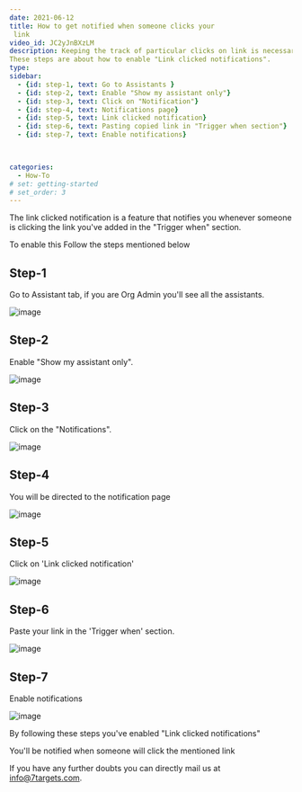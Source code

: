 ```yaml
---
date: 2021-06-12
title: How to get notified when someone clicks your
 link
video_id: JC2yJnBXzLM
description: Keeping the track of particular clicks on link is necessary. 
These steps are about how to enable "Link clicked notifications".
type:  
sidebar:
  - {id: step-1, text: Go to Assistants }
  - {id: step-2, text: Enable "Show my assistant only"}
  - {id: step-3, text: Click on "Notification"}
  - {id: step-4, text: Notifications page}
  - {id: step-5, text: Link clicked notification}
  - {id: step-6, text: Pasting copied link in "Trigger when section"}
  - {id: step-7, text: Enable notifications}

  

categories:
  - How-To
# set: getting-started
# set_order: 3
---
```


The link clicked notification is a feature that notifies you whenever someone is clicking the link you've added in the "Trigger when" section.

To enable this Follow the steps mentioned below


## Step-1 

Go to Assistant tab, if you are Org Admin you'll see all the assistants.

![image](../../images/Link-clicked-1.png)

## Step-2

Enable "Show my assistant only".

![image](../../images/Link-clicked-2.png)

## Step-3

Click on the "Notifications".

![image](../../images/Link-clicked-3.png)

## Step-4

You will be directed to the notification page

![image](../../images/Link-clicked-4.png)

## Step-5

Click on 'Link clicked notification'

![image](../../images/Link-clicked-5.png)

## Step-6

Paste your link in the 'Trigger when' section.

![image](../../images/Link-clicked-6.png)

## Step-7

Enable notifications

![image](../../images/Link-clicked-7.png)

By following these steps you've enabled "Link clicked notifications"

You'll be notified when someone will click the mentioned link 

If you have any further doubts you can directly mail us at info@7targets.com.

